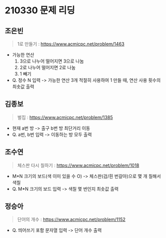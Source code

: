 # 210330 문제 리딩

## 조은빈
> 1로 만들기 : https://www.acmicpc.net/problem/1463
- 가능한 연산
    1. 3으로 나누어 떨어지면 3으로 나눔
    2. 2로 나누어 떨어지면 2로 나눔
    3. 1 빼기
- Q. 정수 N 입력 -> 가능한 연산 3개 적절히 사용하여 1 만들 때, 연산 사용 횟수의 최솟값 출력

## 김종보
> 벌집 : https://www.acmicpc.net/problem/1385
- 현재 a번 방 -> 출구 b번 방 최단거리 이동
- Q. a번, b번 입력 -> 이동하는 방 모두 출력

## 조수연
> 체스판 다시 칠하기 : https://www.acmicpc.net/problem/1018
- M*N 크기의 보드(색 이미 있을 수 O) -> 체스판(검/흰 번갈아)으로 몇 개 칠해서 색칠
- Q. M*N 크기의 보드 입력 ->  색칠 몇 번인지 최솟값 출력

## 정승아
> 단어의 개수 : https://www.acmicpc.net/problem/1152
- Q. 띄어쓰기 포함 문자열 입력 -> 단어 개수 출력